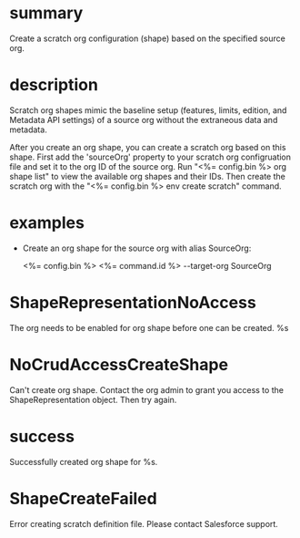 # summary

Create a scratch org configuration (shape) based on the specified source org.

# description

Scratch org shapes mimic the baseline setup (features, limits, edition, and Metadata API settings) of a source org without the extraneous data and metadata.

After you create an org shape, you can create a scratch org based on this shape. First add the 'sourceOrg' property to your scratch org configruation file and set it to the org ID of the source org. Run "<%= config.bin %> org shape list" to view the available org shapes and their IDs. Then create the scratch org with the "<%= config.bin %> env create scratch" command.

# examples

- Create an org shape for the source org with alias SourceOrg:

  <%= config.bin %> <%= command.id %> --target-org SourceOrg

# ShapeRepresentationNoAccess

The org needs to be enabled for org shape before one can be created. %s

# NoCrudAccessCreateShape

Can't create org shape. Contact the org admin to grant you access to the ShapeRepresentation object. Then try again.

# success

Successfully created org shape for %s.

# ShapeCreateFailed

Error creating scratch definition file. Please contact Salesforce support.
